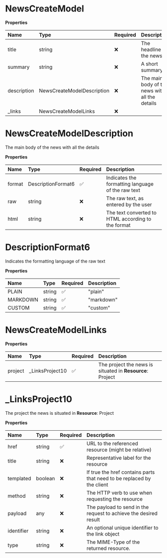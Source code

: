 # NewsCreateModel

**Properties**

| Name        | Type                       | Required | Description                                    |
| :---------- | :------------------------- | :------- | :--------------------------------------------- |
| title       | string                     | ❌       | The headline of the news                       |
| summary     | string                     | ❌       | A short summary                                |
| description | NewsCreateModelDescription | ❌       | The main body of the news with all the details |
| \_links     | NewsCreateModelLinks       | ❌       |                                                |

# NewsCreateModelDescription

The main body of the news with all the details

**Properties**

| Name   | Type               | Required | Description                                        |
| :----- | :----------------- | :------- | :------------------------------------------------- |
| format | DescriptionFormat6 | ✅       | Indicates the formatting language of the raw text  |
| raw    | string             | ❌       | The raw text, as entered by the user               |
| html   | string             | ❌       | The text converted to HTML according to the format |

# DescriptionFormat6

Indicates the formatting language of the raw text

**Properties**

| Name     | Type   | Required | Description |
| :------- | :----- | :------- | :---------- |
| PLAIN    | string | ✅       | "plain"     |
| MARKDOWN | string | ✅       | "markdown"  |
| CUSTOM   | string | ✅       | "custom"    |

# NewsCreateModelLinks

**Properties**

| Name    | Type             | Required | Description                                               |
| :------ | :--------------- | :------- | :-------------------------------------------------------- |
| project | \_LinksProject10 | ✅       | The project the news is situated in **Resource**: Project |

# \_LinksProject10

The project the news is situated in **Resource**: Project

**Properties**

| Name       | Type    | Required | Description                                                            |
| :--------- | :------ | :------- | :--------------------------------------------------------------------- |
| href       | string  | ✅       | URL to the referenced resource (might be relative)                     |
| title      | string  | ❌       | Representative label for the resource                                  |
| templated  | boolean | ❌       | If true the href contains parts that need to be replaced by the client |
| method     | string  | ❌       | The HTTP verb to use when requesting the resource                      |
| payload    | any     | ❌       | The payload to send in the request to achieve the desired result       |
| identifier | string  | ❌       | An optional unique identifier to the link object                       |
| type       | string  | ❌       | The MIME-Type of the returned resource.                                |

<!-- This file was generated by liblab | https://liblab.com/ -->
